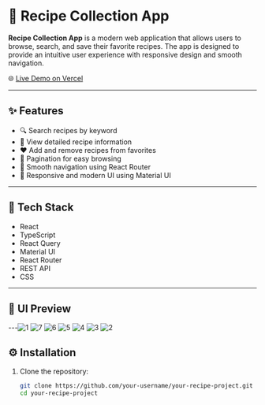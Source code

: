 <!-- @format -->

# 🥗 Recipe Collection App

**Recipe Collection App** is a modern web application that allows users to browse, search, and save their favorite recipes. The app is designed to provide an intuitive user experience with responsive design and smooth navigation.

🌐 [Live Demo on Vercel](https://technical-assignment-alpha.vercel.app/)

---

## ✨ Features

- 🔍 Search recipes by keyword
- 📖 View detailed recipe information
- ❤️ Add and remove recipes from favorites
- 📄 Pagination for easy browsing
- 🧭 Smooth navigation using React Router
- 💅 Responsive and modern UI using Material UI

---

## 🚀 Tech Stack

- React
- TypeScript
- React Query
- Material UI
- React Router
- REST API
- CSS

---

## 📸 UI Preview

---![1](https://github.com/user-attachments/assets/b11c9999-483d-4f9f-9732-84e2bba26fe8)
![7](https://github.com/user-attachments/assets/5c758345-83f6-44b7-911c-d80b31159464)
![6](https://github.com/user-attachments/assets/3d08a911-f7d5-4a17-a931-806369bcd085)
![5](https://github.com/user-attachments/assets/00bef082-6b3a-48e2-87dd-41de86977e40)
![4](https://github.com/user-attachments/assets/22901e56-5855-4d0a-95b9-92f319df4816)
![3](https://github.com/user-attachments/assets/08917a1b-4f31-444d-ac6f-ba342989d602)
![2](https://github.com/user-attachments/assets/7ddbb6fa-9db5-4764-87a5-b81503f8f55b)


## ⚙️ Installation

1. Clone the repository:

   ```bash
   git clone https://github.com/your-username/your-recipe-project.git
   cd your-recipe-project
   ```
